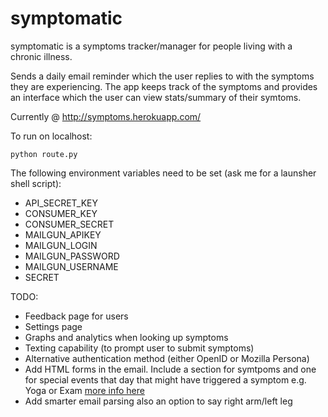 symptomatic
==========

symptomatic is a symptoms tracker/manager for people living with a chronic illness.

Sends a daily email reminder which the user replies to with the symptoms they are experiencing. The app keeps track of the symptoms and provides an interface which the user can view stats/summary of their symtoms. 

Currently @ http://symptoms.herokuapp.com/

To run on localhost:

    python route.py

The following environment variables need to be set (ask me for a launsher shell script):

* API_SECRET_KEY
* CONSUMER_KEY
* CONSUMER_SECRET
* MAILGUN_APIKEY
* MAILGUN_LOGIN
* MAILGUN_PASSWORD
* MAILGUN_USERNAME
* SECRET
    

TODO:

* Feedback page for users
* Settings page
* Graphs and analytics when looking up symptoms
* Texting capability (to prompt user to submit symptoms)
* Alternative authentication method (either OpenID or Mozilla Persona)
* Add HTML forms in the email. Include a section for symtpoms and one for special events that day that might have triggered a symptom e.g. Yoga or Exam [more info here](http://css-tricks.com/html-forms-in-html-emails/)
* Add smarter email parsing also an option to say right arm/left leg
